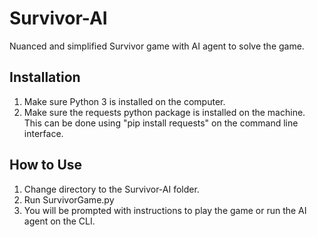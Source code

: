 # Survivor-AI
Nuanced and simplified Survivor game with AI agent to solve the game.

## Installation
1. Make sure Python 3 is installed on the computer.
2. Make sure the requests python package is installed on the machine. This can be done using "pip install requests" on the command line interface.

## How to Use
1. Change directory to the Survivor-AI folder.
2. Run SurvivorGame.py
3. You will be prompted with instructions to play the game or run the AI agent on the CLI.